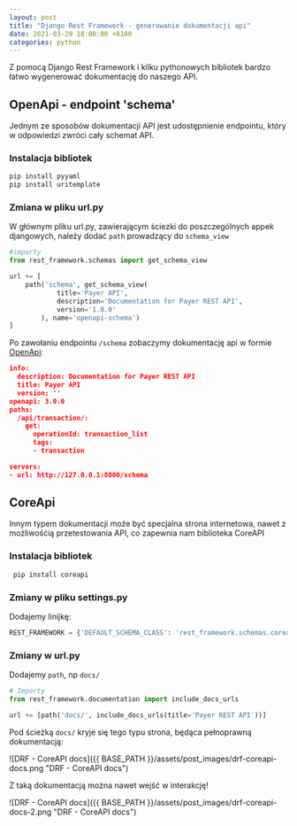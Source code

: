 ```yaml
---
layout: post
title: "Django Rest Framework - generowanie dokumentacji api"
date: 2021-03-29 18:00:00 +0100
categories: python
---
```

Z pomocą Django Rest Framework i kilku pythonowych bibliotek bardzo łatwo wygenerować dokumentację do naszego API. 

## OpenApi - endpoint 'schema'
Jednym ze sposobów dokumentacji API jest udostępnienie endpointu, który w odpowiedzi zwróci cały schemat API.

### Instalacja bibliotek
```python
pip install pyyaml
pip install uritemplate
```

### Zmiana w pliku url.py
W głównym pliku url.py, zawierającym ściezki do poszczególnych appek djangowych, należy dodać `path` prowadzący do `schema_view`

```python
#importy
from rest_framework.schemas import get_schema_view

url += [
    path('schema', get_schema_view(
            title='Payer API',
            description='Documentation for Payer REST API',
            version='1.0.0'
        ), name='openapi-schema')
]
```

Po zawołaniu endpointu `/schema` zobaczymy dokumentację api w formie [OpenApi](<https://swagger.io/specification/>):
```json
info:
  description: Documentation for Payer REST API
  title: Payer API
  version: ''
openapi: 3.0.0
paths:
  /api/transaction/:
    get:
      operationId: transaction_list
      tags:
      - transaction

servers:
- url: http://127.0.0.1:8000/schema
```

## CoreApi

Innym typem dokumentacji może być specjalna strona internetowa, nawet z możliwośćią przetestowania API, co zapewnia nam biblioteka CoreAPI

### Instalacja bibliotek

```python
 pip install coreapi
```

### Zmiany w pliku settings.py
Dodajemy linijkę:

```python
REST_FRAMEWORK = {'DEFAULT_SCHEMA_CLASS': 'rest_framework.schemas.coreapi.AutoSchema'}
```

### Zmiany w url.py
Dodajemy `path`, np `docs/`

```python
# Importy
from rest_framework.documentation import include_docs_urls

url += [path('docs/', include_docs_urls(title='Payer REST API'))]
```

Pod ścieżką `docs/` kryje się tego typu strona, będąca pełnoprawną dokumentacją:

![DRF - CoreAPI docs]({{ BASE_PATH }}/assets/post_images/drf-coreapi-docs.png "DRF - CoreAPI docs")

Z taką dokumentacją można nawet wejść w interakcję!

![DRF - CoreAPI docs]({{ BASE_PATH }}/assets/post_images/drf-coreapi-docs-2.png "DRF - CoreAPI docs")